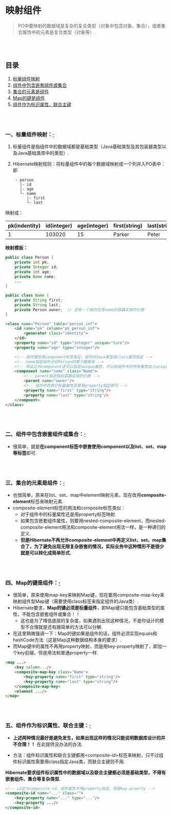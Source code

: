 # 映射组件
> PO中要映射的数据域是复杂的复合类型（对象中包含对象、集合），或者集合属性中的元素是复合类型（对象等）.

<br><br>

## 目录
1. [标量组件映射](#一标量组件映射)
2. [组件中包含嵌套组件或集合](#二组件中包含嵌套组件或集合)
3. [集合的元素是组件](#三集合的元素是组件)
4. [Map的键是组件](#四map的键是组件)
5. [组件作为标识属性、联合主键](#五组件作为标识属性联合主键)


<br><br>

### 一、标量组件映射：[·](#目录)
1. 标量组件是指组件中的数据域都是基础类型（Java基础类型及其包装器类型以及Java基础类库中的类型）.
2. Hibernate映射规则：将标量组件中的每个数据域映射成一个列并入PO表中：即

        - person
          |- id
          |- age
          └- name
             |- first
             └- last

映射成：

| pk(indentity) | id(integer) | age(integer) | first(string) | last(string) |
| --- | --- | --- | --- | --- |
| 1 | 103020 | 15 | Parker | Peter |

**映射模板：**

```java
public class Person {
    private int pk;
    private Integer id;
    private int age;
    private Name name;
    ...
}

public class Name {
    private String first;
    private String last;
    private Person owner;  // 还有一个指向包含name的容器实体的引用
}
```

```html
<class name="Person" table="person_inf">
    <id name="pk" column="pk_person_inf">
        <generator class="identity">
    </id>
    <property name="id" type="integer" unique="ture"/>
    <property name="age" type="integer"/>

    <!-- 组件属性用component标签指定，组件的Java类型由class属性指定 -->
    <!-- name指定组件对应Person的哪个数据域 -->
    <!-- 除此之外component还可以指定unique属性，可以给组件中的所有属性加上unique约束 -->
    <component name="name" class="Name">
        <!-- parent指定指向容器实体的引用 -->
        <parent name="owner"/>
        <!-- 组件中的其它标量属性还是用property指定即可 -->
        <property name="first" type="string"/>
        <property name="last" type="string"/>
    </compnent>
</class>
```

<br><br>

### 二、组件中包含嵌套组件或集合：[·](#目录)
- 很简单，就是**在component标签中嵌套使用component以及list、set、map等标签**即可.

<br><br>

### 三、集合的元素是组件：[·](#目录)
- 也很简单，原来在list、set、map中element映射元素，现在改用**composite-element**标签来映射元素.
- composite-element标签的用法和composite标签类似：
  - 对于组件中的标量属性还是用property标签映射.
  - 如果包含嵌套组件属性，则要用nested-composite-element，而nested-composite-element用法和composite-element用法一样，是一种递归的定义.
  - **但是Hibernate不再允许composite-element中再定义list、set、map集合了，为了避免出现无限复杂嵌套的情况，实际业务中这种情形不是很少就是可以转化成简单形式.**

<br><br>

### 四、Map的键是组件：[·](#目录)
- 很简单，原来使用map-key来映射Map键，现在要用composite-map-key来映射组件型Map键（需要使用class标签来指定组件的Java类）.
- Hibernate要求，**Map的键必须是标量组件**，即Map键只能包含基础类型的属性，不能包含嵌套组件或集合！！
  - 这也是为了降低底层的复杂度，如果遇到出现这种情况，不是你设计的模型不合理就是还有跟简单的方法可以分解.
- 在这里稍微强调一下：Map的键如果是组件的话，组件必须实现equals和hashCode方法（这是Map这种数据结构本身的要求）.
- 而Map键中的属性不再用property映射，而是用key-property映射了，即加一个key前缀，但是用法和普通property一样.

```html
<map ...>
    <key column.../>
    <composite-map-key class="Name">
        <key-property name="first" type="string"/>
        <key-property name="last" type="string"/>
    </composite-map-key>
    <element .../>
</map>
```

<br><br>

### 五、组件作为标识属性、联合主键：[·](#目录)
- **上述两种情况最好是避免发生，如果出现这样的情况只能说明数据库设计的并不合理！！** 在此提供没办法的办法.


- 方法：组件标识属性和联合主键都用\<composite-id\>标签来映射，只不过组件标识属性需要用class指定Java类，而联合主键则不用.

**Hibernate要求组件标识属性中的数据域以及联合主键都必须是基础类型，不得有嵌套组件、集合等复杂类型.**

```html
<!-- id变为composite-id，组件属性不用property指定，而是key-proerty -->
<composite-id name="..." class="">
    <key-property name="..." type="..."/>
    <key-property .../>
</composite-id>
```
